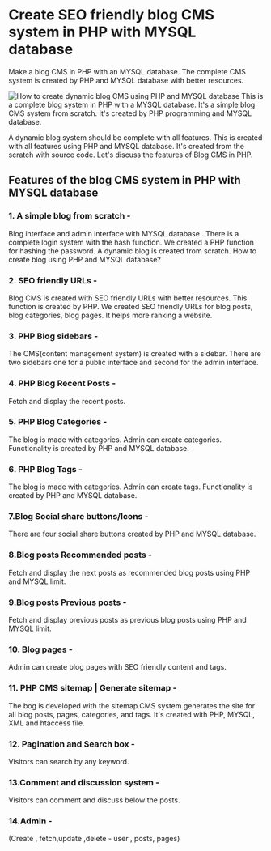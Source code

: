 # Create SEO friendly blog CMS system in PHP with MYSQL database
Make a blog CMS in PHP with an MYSQL database. The complete CMS system is created by PHP and MYSQL database with better resources. 


<img class="img-center" src="https://technosmarter.com//assets/images/how-to-create-dynamic-blog-cms-in-php-with-mysql-database.jpg"  alt="How to create dynamic blog CMS using PHP and MYSQL database">
This is a complete blog system in PHP with a MYSQL database. It's a simple blog CMS system from scratch. It's created by PHP programming and MYSQL database.

A dynamic blog system should be complete with all features. This is created with all features using PHP and MYSQL database. It's created from the scratch with source code. Let's discuss the features of Blog CMS in PHP. 

<h2> Features of the blog CMS system in PHP with MYSQL database</h2> 

 <h3>1. A simple blog from scratch -</h3> Blog interface and admin interface with MYSQL database . There is a complete login system with the hash function. We created a PHP function for hashing the password. A dynamic blog is created from scratch.
<a href"https://technosmarter.com/php/how-to-create-blog-using-php-and-mysql-database">How to create blog using PHP and MYSQL database?</a>

<h3>2. SEO friendly URLs -</h3>Blog CMS is created with SEO friendly URLs with better resources. This function is created by PHP. 
We created SEO friendly URLs for blog posts, blog categories, blog pages. It helps more ranking a website. 
<h3>3. PHP Blog sidebars -</h3> The CMS(content management system) is created with a sidebar. There are two sidebars one for a public interface and second for the admin interface. 
<h3>4. PHP Blog Recent Posts -</h3> Fetch and display the recent posts. 

<h3>5. PHP Blog Categories -</h3>The blog is made with categories. Admin can create categories. Functionality is created by PHP and MYSQL database. 


<h3>6. PHP Blog Tags -</h3>The blog is made with categories. Admin can create tags. Functionality is created by PHP and MYSQL database. 

<h3>7.Blog Social share buttons/Icons  -</h3> There are four social share buttons created by PHP and MYSQL database. 
<h3>8.Blog posts Recommended posts  -</h3>Fetch and display the next posts as recommended blog posts using PHP and MYSQL limit. 
<h3>9.Blog posts Previous posts  -</h3>Fetch and display previous posts as previous blog posts using PHP and MYSQL limit. 
<h3>10. Blog pages  -</h3>Admin can create blog pages with SEO friendly content and tags.

<h3>11. PHP CMS sitemap | Generate sitemap  -</h3> The bog is developed with the sitemap.CMS system generates the site for all blog posts, pages, categories, and tags. It's created with PHP, MYSQL, XML and htaccess file. 

<h3>12. Pagination and Search box -</h3> Visitors can search by any keyword. 

<h3>13.Comment and discussion system -</h3>
Visitors can comment and discuss below the posts. 

<h3>14.Admin  -</h3> 
(Create , fetch,update ,delete - user , posts, pages)


